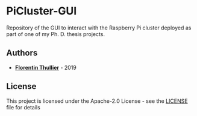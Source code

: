 # PiCluster-GUI

Repository of the GUI to interact with the Raspberry Pi cluster deployed as part of one of my Ph. D. thesis projects.

## Authors

* [**Florentin Thullier**](https://github.com/FlorentinTh) - 2019

## License

This project is licensed under the Apache-2.0 License - see the [LICENSE](LICENSE) file for details
